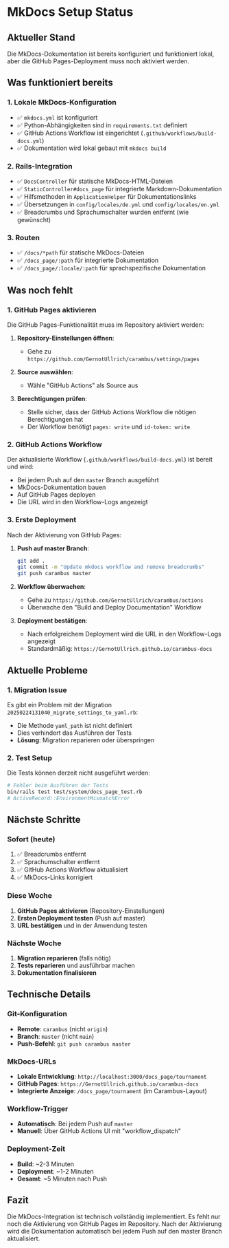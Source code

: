 # MkDocs Setup Status

## Aktueller Stand

Die MkDocs-Dokumentation ist bereits konfiguriert und funktioniert lokal, aber die GitHub Pages-Deployment muss noch aktiviert werden.

## Was funktioniert bereits

### 1. Lokale MkDocs-Konfiguration
- ✅ `mkdocs.yml` ist konfiguriert
- ✅ Python-Abhängigkeiten sind in `requirements.txt` definiert
- ✅ GitHub Actions Workflow ist eingerichtet (`.github/workflows/build-docs.yml`)
- ✅ Dokumentation wird lokal gebaut mit `mkdocs build`

### 2. Rails-Integration
- ✅ `DocsController` für statische MkDocs-HTML-Dateien
- ✅ `StaticController#docs_page` für integrierte Markdown-Dokumentation
- ✅ Hilfsmethoden in `ApplicationHelper` für Dokumentationslinks
- ✅ Übersetzungen in `config/locales/de.yml` und `config/locales/en.yml`
- ✅ Breadcrumbs und Sprachumschalter wurden entfernt (wie gewünscht)

### 3. Routen
- ✅ `/docs/*path` für statische MkDocs-Dateien
- ✅ `/docs_page/:path` für integrierte Dokumentation
- ✅ `/docs_page/:locale/:path` für sprachspezifische Dokumentation

## Was noch fehlt

### 1. GitHub Pages aktivieren
Die GitHub Pages-Funktionalität muss im Repository aktiviert werden:

1. **Repository-Einstellungen öffnen**:
   - Gehe zu `https://github.com/GernotUllrich/carambus/settings/pages`

2. **Source auswählen**:
   - Wähle "GitHub Actions" als Source aus

3. **Berechtigungen prüfen**:
   - Stelle sicher, dass der GitHub Actions Workflow die nötigen Berechtigungen hat
   - Der Workflow benötigt `pages: write` und `id-token: write`

### 2. GitHub Actions Workflow
Der aktualisierte Workflow (`.github/workflows/build-docs.yml`) ist bereit und wird:

- Bei jedem Push auf den `master` Branch ausgeführt
- MkDocs-Dokumentation bauen
- Auf GitHub Pages deployen
- Die URL wird in den Workflow-Logs angezeigt

### 3. Erste Deployment
Nach der Aktivierung von GitHub Pages:

1. **Push auf master Branch**:
   ```bash
   git add .
   git commit -m "Update mkdocs workflow and remove breadcrumbs"
   git push carambus master
   ```

2. **Workflow überwachen**:
   - Gehe zu `https://github.com/GernotUllrich/carambus/actions`
   - Überwache den "Build and Deploy Documentation" Workflow

3. **Deployment bestätigen**:
   - Nach erfolgreichem Deployment wird die URL in den Workflow-Logs angezeigt
   - Standardmäßig: `https://GernotUllrich.github.io/carambus-docs`

## Aktuelle Probleme

### 1. Migration Issue
Es gibt ein Problem mit der Migration `20250224131040_migrate_settings_to_yaml.rb`:
- Die Methode `yaml_path` ist nicht definiert
- Dies verhindert das Ausführen der Tests
- **Lösung**: Migration reparieren oder überspringen

### 2. Test Setup
Die Tests können derzeit nicht ausgeführt werden:
```bash
# Fehler beim Ausführen der Tests
bin/rails test test/system/docs_page_test.rb
# ActiveRecord::EnvironmentMismatchError
```

## Nächste Schritte

### Sofort (heute)
1. ✅ Breadcrumbs entfernt
2. ✅ Sprachumschalter entfernt  
3. ✅ GitHub Actions Workflow aktualisiert
4. ✅ MkDocs-Links korrigiert

### Diese Woche
1. **GitHub Pages aktivieren** (Repository-Einstellungen)
2. **Ersten Deployment testen** (Push auf master)
3. **URL bestätigen** und in der Anwendung testen

### Nächste Woche
1. **Migration reparieren** (falls nötig)
2. **Tests reparieren** und ausführbar machen
3. **Dokumentation finalisieren**

## Technische Details

### Git-Konfiguration
- **Remote**: `carambus` (nicht `origin`)
- **Branch**: `master` (nicht `main`)
- **Push-Befehl**: `git push carambus master`

### MkDocs-URLs
- **Lokale Entwicklung**: `http://localhost:3000/docs_page/tournament`
- **GitHub Pages**: `https://GernotUllrich.github.io/carambus-docs`
- **Integrierte Anzeige**: `/docs_page/tournament` (im Carambus-Layout)

### Workflow-Trigger
- **Automatisch**: Bei jedem Push auf `master`
- **Manuell**: Über GitHub Actions UI mit "workflow_dispatch"

### Deployment-Zeit
- **Build**: ~2-3 Minuten
- **Deployment**: ~1-2 Minuten
- **Gesamt**: ~5 Minuten nach Push

## Fazit

Die MkDocs-Integration ist technisch vollständig implementiert. Es fehlt nur noch die Aktivierung von GitHub Pages im Repository. Nach der Aktivierung wird die Dokumentation automatisch bei jedem Push auf den master Branch aktualisiert.
